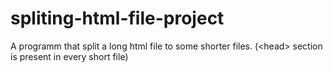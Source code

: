 # spliting-html-file-project
A programm that split a long html file to some shorter files. (&lt;head> section is present in every short file)
